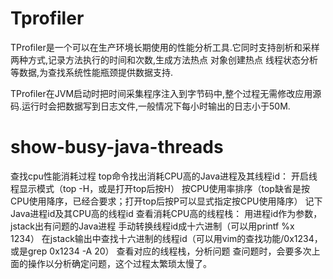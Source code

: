 # Tprofiler
TProfiler是一个可以在生产环境长期使用的性能分析工具.它同时支持剖析和采样两种方式,记录方法执行的时间和次数,生成方法热点 对象创建热点 线程状态分析等数据,为查找系统性能瓶颈提供数据支持.

TProfiler在JVM启动时把时间采集程序注入到字节码中,整个过程无需修改应用源码.运行时会把数据写到日志文件,一般情况下每小时输出的日志小于50M.

# show-busy-java-threads
查找cpu性能消耗过程
top命令找出消耗CPU高的Java进程及其线程id：
开启线程显示模式（top -H，或是打开top后按H）
按CPU使用率排序（top缺省是按CPU使用降序，已经合要求；打开top后按P可以显式指定按CPU使用降序）
记下Java进程id及其CPU高的线程id
查看消耗CPU高的线程栈：
用进程id作为参数，jstack出有问题的Java进程
手动转换线程id成十六进制（可以用printf %x 1234）
在jstack输出中查找十六进制的线程id（可以用vim的查找功能/0x1234，或是grep 0x1234 -A 20）
查看对应的线程栈，分析问题
查问题时，会要多次上面的操作以分析确定问题，这个过程太繁琐太慢了。
